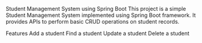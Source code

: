Student Management System using Spring Boot
This project is a simple Student Management System implemented using Spring Boot framework. It provides APIs to perform basic CRUD operations on student records.

Features
Add a student
Find a student
Update a student
Delete a student
